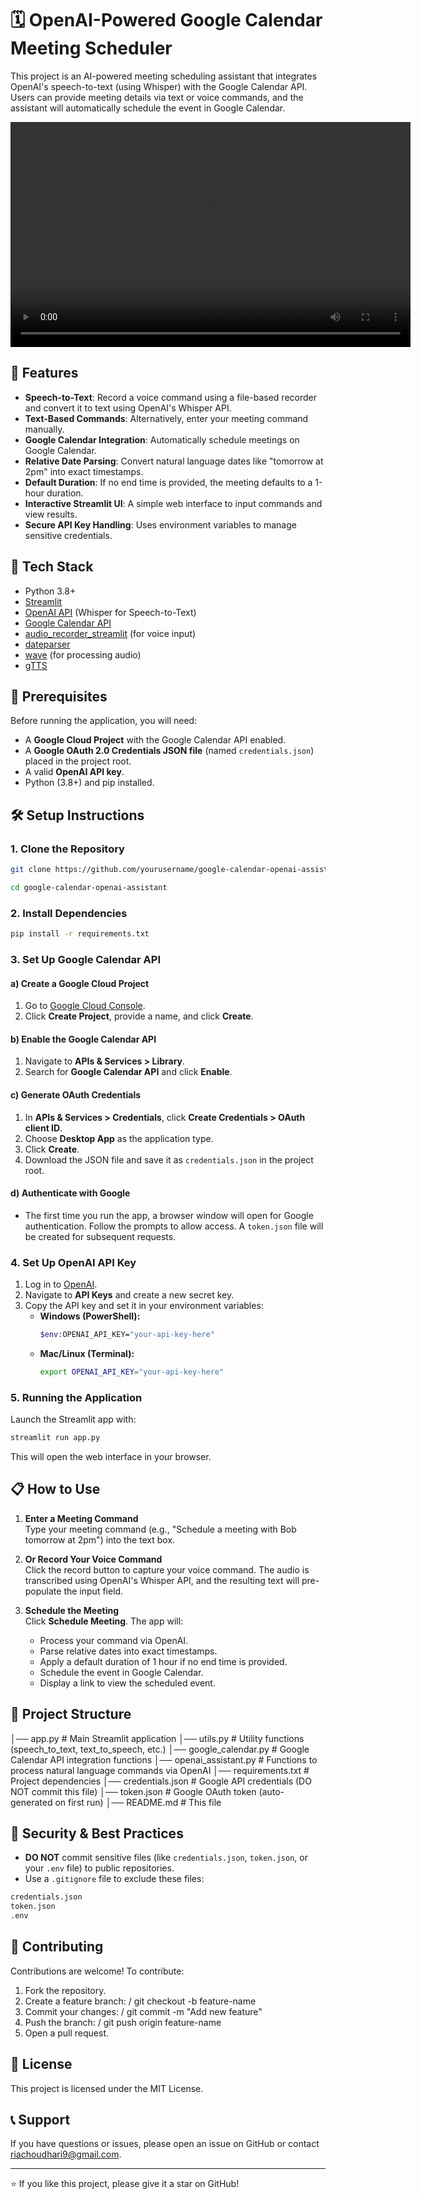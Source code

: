 # 🗓️ OpenAI-Powered Google Calendar Meeting Scheduler

This project is an AI-powered meeting scheduling assistant that integrates OpenAI's speech-to-text (using Whisper) with the Google Calendar API. Users can provide meeting details via text or voice commands, and the assistant will automatically schedule the event in Google Calendar.

<video width="640" height="360" controls>
  <source src="demo.mp4" type="video/mp4">
  Your browser does not support the video tag.
</video>


## 📢 Features

- **Speech-to-Text**: Record a voice command using a file-based recorder and convert it to text using OpenAI's Whisper API.
- **Text-Based Commands**: Alternatively, enter your meeting command manually.
- **Google Calendar Integration**: Automatically schedule meetings on Google Calendar.
- **Relative Date Parsing**: Convert natural language dates like "tomorrow at 2pm" into exact timestamps.
- **Default Duration**: If no end time is provided, the meeting defaults to a 1-hour duration.
- **Interactive Streamlit UI**: A simple web interface to input commands and view results.
- **Secure API Key Handling**: Uses environment variables to manage sensitive credentials.

## 🚀 Tech Stack

- Python 3.8+
- [Streamlit](https://streamlit.io/)
- [OpenAI API](https://platform.openai.com/) (Whisper for Speech-to-Text)
- [Google Calendar API](https://developers.google.com/calendar)
- [audio_recorder_streamlit](https://github.com/jeffheaton/Audio-Recorder-Streamlit) (for voice input)
- [dateparser](https://dateparser.readthedocs.io/)
- [wave](https://docs.python.org/3/library/wave.html) (for processing audio)
- [gTTS](https://pypi.org/project/gTTS/)

## 🔑 Prerequisites

Before running the application, you will need:
- A **Google Cloud Project** with the Google Calendar API enabled.
- A **Google OAuth 2.0 Credentials JSON file** (named `credentials.json`) placed in the project root.
- A valid **OpenAI API key**.
- Python (3.8+) and pip installed.

## 🛠️ Setup Instructions

### 1. Clone the Repository

```sh
git clone https://github.com/yourusername/google-calendar-openai-assistant.git
``` 
```sh
cd google-calendar-openai-assistant
```

### 2. Install Dependencies

```sh
pip install -r requirements.txt
```

### 3. Set Up Google Calendar API

#### a) Create a Google Cloud Project

1. Go to [Google Cloud Console](https://console.cloud.google.com/).
2. Click **Create Project**, provide a name, and click **Create**.

#### b) Enable the Google Calendar API

1. Navigate to **APIs & Services > Library**.
2. Search for **Google Calendar API** and click **Enable**.

#### c) Generate OAuth Credentials

1. In **APIs & Services > Credentials**, click **Create Credentials > OAuth client ID**.
2. Choose **Desktop App** as the application type.
3. Click **Create**.
4. Download the JSON file and save it as `credentials.json` in the project root.

#### d) Authenticate with Google

- The first time you run the app, a browser window will open for Google authentication. Follow the prompts to allow access. A `token.json` file will be created for subsequent requests.

### 4. Set Up OpenAI API Key

1. Log in to [OpenAI](https://platform.openai.com/).
2. Navigate to **API Keys** and create a new secret key.
3. Copy the API key and set it in your environment variables:
   - **Windows (PowerShell):**  
     ```sh
     $env:OPENAI_API_KEY="your-api-key-here"
     ```
   - **Mac/Linux (Terminal):**  
     ```sh
     export OPENAI_API_KEY="your-api-key-here"
     ```

### 5. Running the Application

Launch the Streamlit app with:

```sh
streamlit run app.py
```

This will open the web interface in your browser.

## 📋 How to Use

1. **Enter a Meeting Command**  
   Type your meeting command (e.g., "Schedule a meeting with Bob tomorrow at 2pm") into the text box.

2. **Or Record Your Voice Command**  
   Click the record button to capture your voice command. The audio is transcribed using OpenAI's Whisper API, and the resulting text will pre-populate the input field.

3. **Schedule the Meeting**  
   Click **Schedule Meeting**. The app will:
   - Process your command via OpenAI.
   - Parse relative dates into exact timestamps.
   - Apply a default duration of 1 hour if no end time is provided.
   - Schedule the event in Google Calendar.
   - Display a link to view the scheduled event.

## 📂 Project Structure
│── app.py                  # Main Streamlit application
│── utils.py                # Utility functions (speech_to_text, text_to_speech, etc.)
│── google_calendar.py      # Google Calendar API integration functions
│── openai_assistant.py     # Functions to process natural language commands via OpenAI
│── requirements.txt        # Project dependencies
│── credentials.json        # Google API credentials (DO NOT commit this file)
│── token.json              # Google OAuth token (auto-generated on first run)
│── README.md               # This file


## 🔐 Security & Best Practices

- **DO NOT** commit sensitive files (like `credentials.json`, `token.json`, or your `.env` file) to public repositories.
- Use a `.gitignore` file to exclude these files:
```sh
credentials.json
token.json
.env
```

## 🤝 Contributing

Contributions are welcome! To contribute:
1. Fork the repository.
2. Create a feature branch: / git checkout -b feature-name
3. Commit your changes: / git commit -m "Add new feature"
4. Push the branch: / git push origin feature-name
5. Open a pull request.

## 📜 License

This project is licensed under the MIT License.

## 📞 Support

If you have questions or issues, please open an issue on GitHub or contact [riachoudhari9@gmail.com](mailto:riachoudhari9@gmail.com).

---

⭐ If you like this project, please give it a star on GitHub!

